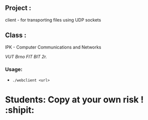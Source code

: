 ## Project :
client - for transporting files using UDP sockets

## Class :
IPK - Computer Communications and Networks

*VUT Brno FIT BIT 2r.*

### Usage:
- `./webclient <url>`

# Students: Copy at your own risk ! :shipit:
